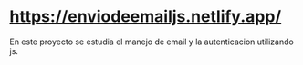 # https://enviodeemailjs.netlify.app/
En este proyecto se estudia el manejo de email y la autenticacion utilizando js. 

